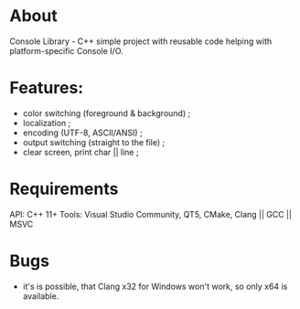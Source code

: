 # About
Console Library - C++ simple project with reusable code helping with platform-specific Console I/O.

# Features:
 - color switching (foreground & background) ;
 - localization ;
 - encoding (UTF-8, ASCII/ANSI) ;
 - output switching (straight to the file) ;
 - clear screen, print char || line ;
 
 # Requirements
 API: C++ 11+
 Tools: Visual Studio Community, QT5, CMake, Clang || GCC || MSVC

# Bugs
 - it's is possible, that Clang x32 for Windows won't work, so only x64 is available.